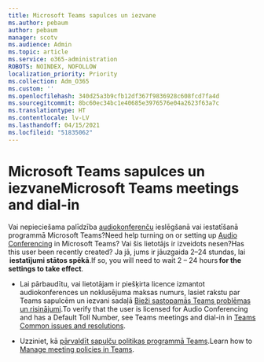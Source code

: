 ```yaml
---
title: Microsoft Teams sapulces un iezvane
ms.author: pebaum
author: pebaum
manager: scotv
ms.audience: Admin
ms.topic: article
ms.service: o365-administration
ROBOTS: NOINDEX, NOFOLLOW
localization_priority: Priority
ms.collection: Adm_O365
ms.custom: ''
ms.openlocfilehash: 340d25a3b9cfb12df367f9836928c608fcd7fa4d
ms.sourcegitcommit: 8bc60ec34bc1e40685e3976576e04a2623f63a7c
ms.translationtype: HT
ms.contentlocale: lv-LV
ms.lasthandoff: 04/15/2021
ms.locfileid: "51835062"
---
```

# <a name="microsoft-teams-meetings-and-dial-in"></a><span data-ttu-id="13cb8-102">Microsoft Teams sapulces un iezvane</span><span class="sxs-lookup"><span data-stu-id="13cb8-102">Microsoft Teams meetings and dial-in</span></span>

<span data-ttu-id="13cb8-103">Vai nepieciešama palīdzība [audiokonferenču](https://docs.microsoft.com/microsoftteams/audio-conferencing-in-office-365) ieslēgšanā vai iestatīšanā programmā Microsoft Teams?</span><span class="sxs-lookup"><span data-stu-id="13cb8-103">Need help turning on or setting up [Audio Conferencing](https://docs.microsoft.com/microsoftteams/audio-conferencing-in-office-365) in Microsoft Teams?</span></span> <span data-ttu-id="13cb8-104">Vai šis lietotājs ir izveidots nesen?</span><span class="sxs-lookup"><span data-stu-id="13cb8-104">Has this user been recently created?</span></span> <span data-ttu-id="13cb8-105">Ja jā, jums ir jāuzgaida 2–24 stundas, lai  **iestatījumi stātos spēkā**.</span><span class="sxs-lookup"><span data-stu-id="13cb8-105">If so, you will need to wait 2 – 24 hours **for the settings to take effect**.</span></span>

- <span data-ttu-id="13cb8-106">Lai pārbaudītu, vai lietotājam ir piešķirta licence izmantot audiokonferences un noklusējuma maksas numurs, lasiet rakstu par Teams sapulcēm un iezvani sadaļā [Bieži sastopamās Teams problēmas un risinājumi](https://docs.microsoft.com/microsoftteams/known-issues).</span><span class="sxs-lookup"><span data-stu-id="13cb8-106">To verify that the user is licensed for Audio Conferencing and has a Default Toll Number, see Teams meetings and dial-in in [Teams Common issues and resolutions](https://docs.microsoft.com/microsoftteams/known-issues).</span></span>

- <span data-ttu-id="13cb8-107">Uzziniet, kā [pārvaldīt sapulču politikas programmā Teams](https://docs.microsoft.com/microsoftteams/meeting-policies-in-teams).</span><span class="sxs-lookup"><span data-stu-id="13cb8-107">Learn how to [Manage meeting policies in Teams](https://docs.microsoft.com/microsoftteams/meeting-policies-in-teams).</span></span> 

